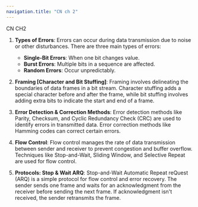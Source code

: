 ```yaml
---
navigation.title: "CN ch 2"
---
```


CN CH2 

1. **Types of Errors**:
   Errors can occur during data transmission due to noise or other disturbances. There are three main types of errors:
   - **Single-Bit Errors**: When one bit changes value.
   - **Burst Errors**: Multiple bits in a sequence are affected.
   - **Random Errors**: Occur unpredictably.

2. **Framing [Character and Bit Stuffing]**:
   Framing involves delineating the boundaries of data frames in a bit stream. Character stuffing adds a special character before and after the frame, while bit stuffing involves adding extra bits to indicate the start and end of a frame.

3. **Error Detection & Correction Methods**:
   Error detection methods like Parity, Checksum, and Cyclic Redundancy Check (CRC) are used to identify errors in transmitted data. Error correction methods like Hamming codes can correct certain errors.

4. **Flow Control**:
   Flow control manages the rate of data transmission between sender and receiver to prevent congestion and buffer overflow. Techniques like Stop-and-Wait, Sliding Window, and Selective Repeat are used for flow control.

5. **Protocols: Stop & Wait ARQ**:
   Stop-and-Wait Automatic Repeat reQuest (ARQ) is a simple protocol for flow control and error recovery. The sender sends one frame and waits for an acknowledgment from the receiver before sending the next frame. If acknowledgment isn't received, the sender retransmits the frame.
